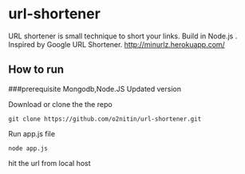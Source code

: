 # url-shortener
URL shortener is small technique to short your links. Build in Node.js . Inspired by Google URL Shortener.
http://minurlz.herokuapp.com/

## How to run
###prerequisite
Mongodb,Node.JS Updated version

Download or clone the the repo
```
git clone https://github.com/o2nitin/url-shortener.git
```
Run app.js file
```
node app.js
```
hit the url from local host
